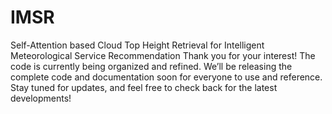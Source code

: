 # IMSR
Self-Attention based Cloud Top Height Retrieval for Intelligent Meteorological Service Recommendation
Thank you for your interest! The code is currently being organized and refined. We’ll be releasing the complete code and documentation soon for everyone to use and reference. Stay tuned for updates, and feel free to check back for the latest developments!
